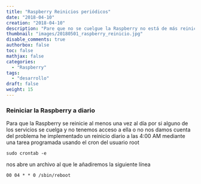 ```yaml
---
title: "Raspberry Reinicios periódicos"
date: "2018-04-10"
creation: "2018-04-10"
description: "Pare que no se cuelgue la Raspberry no está de más reiniciarla periódicamente."
thumbnail: "images/20180501_raspberry_reinicio.jpg"
disable_comments: true
authorbox: false
toc: false
mathjax: false
categories:
  - "Raspberry"
tags:
  - "desarrollo"
draft: false
weight: 15
---
```

### Reiniciar la Raspberry a diario
Para que la Raspberry se reinicie al menos una vez al día por si alguno de los servicios se cuelga y no tenemos acceso a ella o no nos damos cuenta del problema he implementado un reinicio diario a las 4:00 AM mediante una tarea programada usando el cron del usuario root

```
sudo crontab -e
```
nos abre un archivo al que le añadiremos la siguiente línea

```
00 04 * * 0 /sbin/reboot
```
